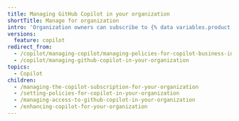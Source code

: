 ```yaml
---
title: Managing GitHub Copilot in your organization
shortTitle: Manage for organization
intro: 'Organization owners can subscribe to {% data variables.product.prodname_copilot_short %}, manage {% data variables.product.prodname_copilot_short %} for their organization, and control {% data variables.product.prodname_copilot_short %} policies.'
versions:
  feature: copilot
redirect_from:
  - /copilot/managing-copilot/managing-policies-for-copilot-business-in-your-organization
  - /copilot/managing-github-copilot-in-your-organization
topics:
  - Copilot
children:
  - /managing-the-copilot-subscription-for-your-organization
  - /setting-policies-for-copilot-in-your-organization
  - /managing-access-to-github-copilot-in-your-organization
  - /enhancing-copilot-for-your-organization
---
```

